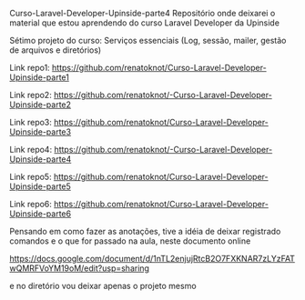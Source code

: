 Curso-Laravel-Developer-Upinside-parte4 Repositório onde deixarei o material que estou aprendendo do curso Laravel Developer da Upinside

Sétimo projeto do curso: Serviços essenciais (Log, sessão, mailer, gestão de arquivos e diretórios)

Link repo1: https://github.com/renatoknot/Curso-Laravel-Developer-Upinside-parte1

Link repo2: https://github.com/renatoknot/-Curso-Laravel-Developer-Upinside-parte2

Link repo3: https://github.com/renatoknot/Curso-Laravel-Developer-Upinside-parte3

Link repo4: https://github.com/renatoknot/-Curso-Laravel-Developer-Upinside-parte4

Link repo5: https://github.com/renatoknot/Curso-Laravel-Developer-Upinside-parte5

Link repo6: https://github.com/renatoknot/Curso-Laravel-Developer-Upinside-parte6

Pensando em como fazer as anotações, tive a idéia de deixar registrado comandos e o que for passado na aula, neste documento online

https://docs.google.com/document/d/1nTL2enjujRtcB2O7FXKNAR7zLYzFATwQMRFVoYM19oM/edit?usp=sharing

e no diretório vou deixar apenas o projeto mesmo
